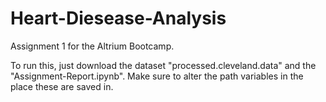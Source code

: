 # Heart-Diesease-Analysis

Assignment 1 for the Altrium Bootcamp.

To run this, just download the dataset "processed.cleveland.data" and the "Assignment-Report.ipynb". Make sure to alter the path variables in the place these are saved in.
